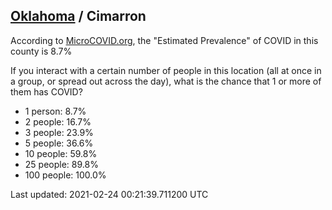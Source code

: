 
## [Oklahoma](/united-states/oklahoma) / Cimarron

According to [MicroCOVID.org](http://microcovid.org),
the "Estimated Prevalence" of COVID in this county is 8.7%

If you interact with a certain number of people in this location
(all at once in a group, or spread out across the day), what is the chance that
1 or more of them has COVID?

- 1 person: 8.7%
- 2 people: 16.7%
- 3 people: 23.9%
- 5 people: 36.6%
- 10 people: 59.8%
- 25 people: 89.8%
- 100 people: 100.0%

Last updated: 2021-02-24 00:21:39.711200 UTC

